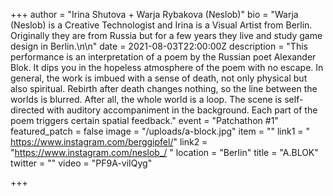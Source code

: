 +++
author = "Irina Shutova + Warja Rybakova (Neslob)"
bio = "Warja (Neslob) is a Creative Technologist and Irina is a Visual Artist from Berlin. Originally they are from Russia but for a few years they live and study game design in Berlin.\n\n"
date = 2021-08-03T22:00:00Z
description = "This performance is an interpretation of a poem by the Russian poet Alexander Blok. It dips you in the hopeless atmosphere of the poem with no escape. In general, the work is imbued with a sense of death, not only physical but also spiritual. Rebirth after death changes nothing, so the line between the worlds is blurred. After all, the whole world is a loop. The scene is self-directed with auditory accompaniment in the background. Each part of the poem triggers certain spatial feedback."
event = "Patchathon #1"
featured_patch = false
image = "/uploads/a-block.jpg"
item = ""
link1 = " https://www.instagram.com/berggipfel/"
link2 = "https://www.instagram.com/neslob_/ "
location = "Berlin"
title = "A.BLOK"
twitter = ""
video = "PF9A-viIQyg"

+++
